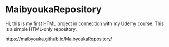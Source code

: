 # MaibyoukaRepository
Hi, this is my first HTML project in connection with my Udemy course. This is a simple HTML-only repository.

https://maibyouka.github.io/MaibyoukaRepository/
